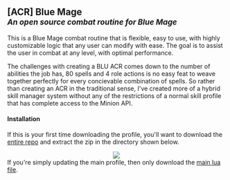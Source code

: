 ## [ACR] Blue Mage <br/> <sub>*An open source combat routine for Blue Mage*</sub>
This is a Blue Mage combat routine that is flexible, easy to use, with highly customizable logic that any user can modify with ease. The goal is to assist the user in combat at any level, with optimal performance.

The challenges with creating a BLU ACR comes down to the number of abilities the job has, 80 spells and 4 role actions is no easy feat to weave together perfectly for every concievable combination of spells. So rather than creating an ACR in the traditional sense, I've created more of a hybrid skill manager system without any of the restrictions of a normal skill profile that has complete access to the Minion API.

#### Installation
If this is your first time downloading the profile, you'll want to download the [entire repo](https://github.com/KaliMinion/Blue-Mage-ACR/archive/master.zip "entire repo") and extract the zip in the directory shown below. <div align="center">![](https://i.imgur.com/QBm83ov.png)</div> If you're simply updating the main profile, then only download the [main lua file](https://raw.githubusercontent.com/KaliMinion/Blue-Mage-ACR/master/Kali's%20Blue%20Mage.lua "main lua file").
